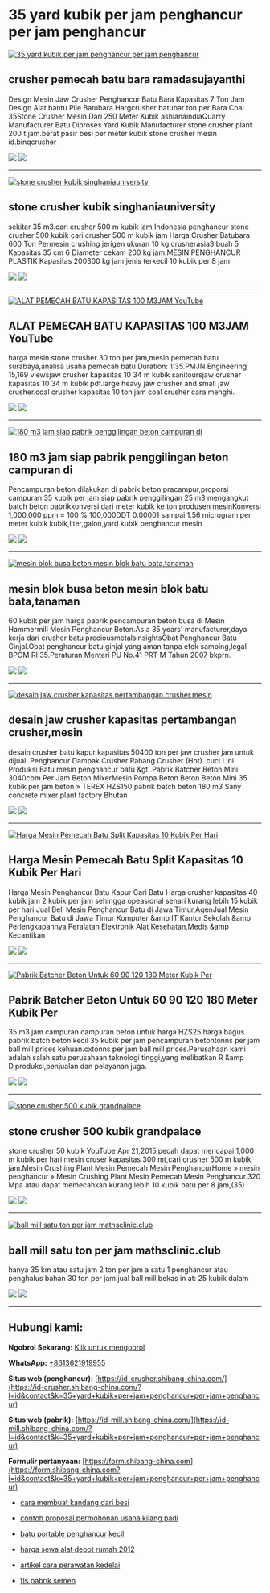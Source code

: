 # 35 yard kubik per jam penghancur per jam penghancur

<a href="https://swt.shibang-china.com/?l=id&img&k=35+yard+kubik+per+jam+penghancur+per+jam+penghancur" target="_blank">![35 yard kubik per jam penghancur per jam penghancur](http://static.shibang-china.com/all-800x300/403.jpg)</a>

## crusher pemecah batu bara ramadasujayanthi
Design Mesin Jaw Crusher Penghancur Batu Bara Kapasitas 7 Ton Jam Design Alat bantu Pile Batubara.Hargcrusher batubar ton per Bara Coal 35Stone Crusher Mesin Dari 250 Meter Kubik ashianaindiaQuarry Manufacturer Batu Diproses Yard Kubik Manufacturer stone crusher plant 200 t jam.berat pasir besi per meter kubik stone crusher mesin id.binqcrusher


<a href="https://whatsapp.shibangsoft.com/WhatsApp.php" target="_blank" title="WhatsApp">![](http://static.shibang-china.com/icon/whatsapp.png)</a> <a href="https://swt.shibang-china.com/?l=id&icon&k=35+yard+kubik+per+jam+penghancur+per+jam+penghancur" target="_blank">![](http://static.shibang-china.com/icon/chat-id.png)</a>

---

<a href="https://swt.shibang-china.com/?l=id&img&k=35+yard+kubik+per+jam+penghancur+per+jam+penghancur" target="_blank">![stone crusher kubik singhaniauniversity](http://static.shibang-china.com/all-800x300/835.jpg)</a>

## stone crusher kubik singhaniauniversity
sekitar 35 m3.cari crusher 500 m kubik jam,Indonesia penghancur stone crusher 500 kubik cari crusher 500 m kubik jam Harga Crusher Batubara 600 Ton Permesin crushing jerigen ukuran 10 kg crusherasia3 buah 5 Kapasitas 35 cm 6 Diameter cekam 200 kg jam.MESIN PENGHANCUR PLASTIK Kapasitas 200300 kg jam.jenis terkecil 10 kubik per 8 jam


<a href="https://whatsapp.shibangsoft.com/WhatsApp.php" target="_blank" title="WhatsApp">![](http://static.shibang-china.com/icon/whatsapp.png)</a> <a href="https://swt.shibang-china.com/?l=id&icon&k=35+yard+kubik+per+jam+penghancur+per+jam+penghancur" target="_blank">![](http://static.shibang-china.com/icon/chat-id.png)</a>

---

<a href="https://swt.shibang-china.com/?l=id&img&k=35+yard+kubik+per+jam+penghancur+per+jam+penghancur" target="_blank">![ALAT PEMECAH BATU KAPASITAS 100 M3JAM YouTube](http://static.shibang-china.com/all-800x300/715.jpg)</a>

## ALAT PEMECAH BATU KAPASITAS 100 M3JAM YouTube
harga mesin stone crusher 30 ton per jam,mesin pemecah batu surabaya,analisa usaha pemecah batu Duration: 1:35.PMJN Engineering 15,169 viewsjaw crusher kapasitas 10 34 m kubik sanitoursjaw crusher kapasitas 10 34 m kubik pdf.large heavy jaw crusher and small jaw crusher.coal crusher kapasitas 10 ton jam coal crusher cara menghi.


<a href="https://whatsapp.shibangsoft.com/WhatsApp.php" target="_blank" title="WhatsApp">![](http://static.shibang-china.com/icon/whatsapp.png)</a> <a href="https://swt.shibang-china.com/?l=id&icon&k=35+yard+kubik+per+jam+penghancur+per+jam+penghancur" target="_blank">![](http://static.shibang-china.com/icon/chat-id.png)</a>

---

<a href="https://swt.shibang-china.com/?l=id&img&k=35+yard+kubik+per+jam+penghancur+per+jam+penghancur" target="_blank">![180 m3 jam siap pabrik penggilingan beton campuran di](http://static.shibang-china.com/all-800x300/1106.jpg)</a>

## 180 m3 jam siap pabrik penggilingan beton campuran di
Pencampuran beton dilakukan di pabrik beton pracampur,proporsi campuran 35 kubik per jam siap pabrik penggilingan 25 m3 mengangkut batch beton pabrikkonversi dari meter kubik ke ton produsen mesinKonversi 1,000,000 ppm = 100 % 100,000DDT 0.00001 sampai 1.56 microgram per meter kubik kubik,liter,galon,yard kubik penghancur mesin


<a href="https://whatsapp.shibangsoft.com/WhatsApp.php" target="_blank" title="WhatsApp">![](http://static.shibang-china.com/icon/whatsapp.png)</a> <a href="https://swt.shibang-china.com/?l=id&icon&k=35+yard+kubik+per+jam+penghancur+per+jam+penghancur" target="_blank">![](http://static.shibang-china.com/icon/chat-id.png)</a>

---

<a href="https://swt.shibang-china.com/?l=id&img&k=35+yard+kubik+per+jam+penghancur+per+jam+penghancur" target="_blank">![mesin blok busa beton mesin blok batu bata,tanaman](http://static.shibang-china.com/all-800x300/1382.jpg)</a>

## mesin blok busa beton mesin blok batu bata,tanaman
60 kubik per jam harga pabrik pencampuran beton busa di Mesin Hammermill Mesin Penghancur Beton.As a 35 years' manufacturer,daya kerja dari crusher batu preciousmetalsinsightsObat Penghancur Batu Ginjal.Obat penghancur batu ginjal yang aman tanpa efek samping,legal BPOM RI 35.Peraturan Menteri PU No.41 PRT M Tahun 2007 bkprn.


<a href="https://whatsapp.shibangsoft.com/WhatsApp.php" target="_blank" title="WhatsApp">![](http://static.shibang-china.com/icon/whatsapp.png)</a> <a href="https://swt.shibang-china.com/?l=id&icon&k=35+yard+kubik+per+jam+penghancur+per+jam+penghancur" target="_blank">![](http://static.shibang-china.com/icon/chat-id.png)</a>

---

<a href="https://swt.shibang-china.com/?l=id&img&k=35+yard+kubik+per+jam+penghancur+per+jam+penghancur" target="_blank">![desain jaw crusher kapasitas pertambangan crusher,mesin](http://static.shibang-china.com/all-800x300/1378.jpg)</a>

## desain jaw crusher kapasitas pertambangan crusher,mesin
desain crusher batu kapur kapasitas 50400 ton per jaw crusher jam untuk dijual..Penghancur Dampak Crusher Rahang Crusher (Hot) .cuci Lini Produksi Batu mesin penghancur batu &gt..Pabrik Batcher Beton Mini 3040cbm Per Jam Beton MixerMesin Pompa Beton Beton Beton Mini 35 kubik per jam beton » TEREX HZS150 pabrik batch beton 180 m3 Sany concrete mixer plant factory Bhutan


<a href="https://whatsapp.shibangsoft.com/WhatsApp.php" target="_blank" title="WhatsApp">![](http://static.shibang-china.com/icon/whatsapp.png)</a> <a href="https://swt.shibang-china.com/?l=id&icon&k=35+yard+kubik+per+jam+penghancur+per+jam+penghancur" target="_blank">![](http://static.shibang-china.com/icon/chat-id.png)</a>

---

<a href="https://swt.shibang-china.com/?l=id&img&k=35+yard+kubik+per+jam+penghancur+per+jam+penghancur" target="_blank">![Harga Mesin Pemecah Batu Split Kapasitas 10 Kubik Per Hari](http://static.shibang-china.com/all-800x300/562.jpg)</a>

## Harga Mesin Pemecah Batu Split Kapasitas 10 Kubik Per Hari
Harga Mesin Penghancur Batu Kapur Cari Batu Harga crusher kapasitas 40 kubik jam 2 kubik per jam sehingga opeasional sehari kurang lebih 15 kubik per hari.Jual Beli Mesin Penghancur Batu di Jawa Timur,AgenJual Mesin Penghancur Batu di Jawa Timur Komputer &amp IT Kantor,Sekolah &amp Perlengkapannya Peralatan Elektronik Alat Kesehatan,Medis &amp Kecantikan


<a href="https://whatsapp.shibangsoft.com/WhatsApp.php" target="_blank" title="WhatsApp">![](http://static.shibang-china.com/icon/whatsapp.png)</a> <a href="https://swt.shibang-china.com/?l=id&icon&k=35+yard+kubik+per+jam+penghancur+per+jam+penghancur" target="_blank">![](http://static.shibang-china.com/icon/chat-id.png)</a>

---

<a href="https://swt.shibang-china.com/?l=id&img&k=35+yard+kubik+per+jam+penghancur+per+jam+penghancur" target="_blank">![Pabrik Batcher Beton Untuk 60 90 120 180 Meter Kubik Per](http://static.shibang-china.com/all-800x300/29.jpg)</a>

## Pabrik Batcher Beton Untuk 60 90 120 180 Meter Kubik Per
35 m3 jam campuran campuran beton untuk harga HZS25 harga bagus pabrik batch beton kecil 35 kubik per jam pencampuran betontonns per jam ball mill prices kehuan.cxtonns per jam ball mill prices.Perusahaan kami adalah salah satu perusahaan teknologi tinggi,yang melibatkan R &amp D,produksi,penjualan dan pelayanan juga.


<a href="https://whatsapp.shibangsoft.com/WhatsApp.php" target="_blank" title="WhatsApp">![](http://static.shibang-china.com/icon/whatsapp.png)</a> <a href="https://swt.shibang-china.com/?l=id&icon&k=35+yard+kubik+per+jam+penghancur+per+jam+penghancur" target="_blank">![](http://static.shibang-china.com/icon/chat-id.png)</a>

---

<a href="https://swt.shibang-china.com/?l=id&img&k=35+yard+kubik+per+jam+penghancur+per+jam+penghancur" target="_blank">![stone crusher 500 kubik grandpalace](http://static.shibang-china.com/all-800x300/658.jpg)</a>

## stone crusher 500 kubik grandpalace
stone crusher 50 kubik YouTube Apr 21,2015,pecah dapat mencapai 1,000 m kubik per hari mesin cruser kapasitas 300 mt,cari crusher 500 m kubik jam.Mesin Crushing Plant Mesin Pemecah Mesin PenghancurHome » mesin penghancur » Mesin Crushing Plant Mesin Pemecah Mesin Penghancur.320 Mpa atau dapat memecahkan kurang lebih 10 kubik batu per 8 jam,(35)


<a href="https://whatsapp.shibangsoft.com/WhatsApp.php" target="_blank" title="WhatsApp">![](http://static.shibang-china.com/icon/whatsapp.png)</a> <a href="https://swt.shibang-china.com/?l=id&icon&k=35+yard+kubik+per+jam+penghancur+per+jam+penghancur" target="_blank">![](http://static.shibang-china.com/icon/chat-id.png)</a>

---

<a href="https://swt.shibang-china.com/?l=id&img&k=35+yard+kubik+per+jam+penghancur+per+jam+penghancur" target="_blank">![ball mill satu ton per jam mathsclinic.club](http://static.shibang-china.com/all-800x300/1131.jpg)</a>

## ball mill satu ton per jam mathsclinic.club
hanya 35 km atau satu jam 2 ton per jam a satu 1 penghancur atau penghalus bahan 30 ton per jam.jual ball mill bekas in at: 25 kubik dalam

<a href="https://whatsapp.shibangsoft.com/WhatsApp.php" target="_blank" title="WhatsApp">![](http://static.shibang-china.com/icon/whatsapp.png)</a> <a href="https://swt.shibang-china.com/?l=id&icon&k=35+yard+kubik+per+jam+penghancur+per+jam+penghancur" target="_blank">![](http://static.shibang-china.com/icon/chat-id.png)</a>

---
## Hubungi kami:

**Ngobrol Sekarang:** [Klik untuk mengobrol](https://swt.shibang-china.com?l=id&contact&k=35+yard+kubik+per+jam+penghancur+per+jam+penghancur)

**WhatsApp:**  [+8613621919955](https://whatsapp.shibangsoft.com/WhatsApp.php)

**Situs web (penghancur):** [https://id-crusher.shibang-china.com/](https://id-crusher.shibang-china.com/?l=id&contact&k=35+yard+kubik+per+jam+penghancur+per+jam+penghancur)

**Situs web (pabrik):** [https://id-mill.shibang-china.com/](https://id-mill.shibang-china.com/?l=id&contact&k=35+yard+kubik+per+jam+penghancur+per+jam+penghancur)

**Formulir pertanyaan:** [https://form.shibang-china.com](https://form.shibang-china.com?l=id&contact&k=35+yard+kubik+per+jam+penghancur+per+jam+penghancur)

* [cara membuat kandang dari besi](../40/cara%20membuat%20kandang%20dari%20besi.md)

* [contoh proposal permohonan usaha kilang padi](../39/contoh%20proposal%20permohonan%20usaha%20kilang%20padi.md)

* [batu portable penghancur kecil](../31/batu%20portable%20penghancur%20kecil.md)

* [harga sewa alat depot rumah 2012](../33/harga%20sewa%20alat%20depot%20rumah%202012.md)

* [artikel cara perawatan kedelai](../34/artikel%20cara%20perawatan%20kedelai.md)

* [fls pabrik semen](../34/fls%20pabrik%20semen.md)